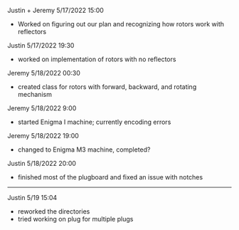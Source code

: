 Justin + Jeremy 5/17/2022 15:00
- Worked on figuring out our plan and recognizing how rotors work with reflectors

Justin 5/17/2022 19:30
- worked on implementation of rotors with no reflectors

Jeremy 5/18/2022 00:30
- created class for rotors with forward, backward, and rotating mechanism

Jeremy 5/18/2022 9:00
- started Enigma I machine; currently encoding errors

Jeremy 5/18/2022 19:00
- changed to Enigma M3 machine, completed?

Justin 5/18/2022 20:00
- finished most of the plugboard and fixed an issue with notches

---

Justin 5/19 15:04
- reworked the directories
- tried working on plug for multiple plugs